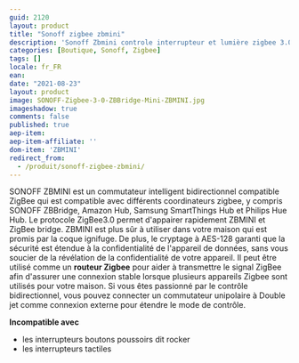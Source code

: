 ```yaml
---
guid: 2120
layout: product
title: "Sonoff zigbee zbmini"
description: 'Sonoff Zbmini controle interrupteur et lumière zigbee 3.0'
categories: [Boutique, Sonoff, Zigbee]
tags: []
locale: fr_FR
ean:
date: "2021-08-23"
layout: product
image: SONOFF-Zigbee-3-0-ZBBridge-Mini-ZBMINI.jpg
imageshadow: true
comments: false
published: true
aep-item: 
aep-item-affiliate: ''
dom-item: 'ZBMINI'
redirect_from: 
  - /produit/sonoff-zigbee-zbmini/
---
```


SONOFF ZBMINI est un commutateur intelligent bidirectionnel compatible ZigBee qui est compatible avec différents coordinateurs zigbee, y compris SONOFF ZBBridge, Amazon Hub, Samsung SmartThings Hub et Philips Hue Hub. Le protocole ZigBee3.0 permet d'appairer rapidement ZBMINI et ZigBee bridge. ZBMINI est plus sûr à utiliser dans votre maison qui est promis par la coque ignifuge. De plus, le cryptage à AES-128 garanti que la sécurité est étendue à la confidentialité de l'appareil de données, sans vous soucier de la révélation de la confidentialité de votre appareil. Il peut être utilisé comme un **routeur Zigbee** pour aider à transmettre le signal ZigBee afin d'assurer une connexion stable lorsque plusieurs appareils Zigbee sont utilisés pour votre maison. Si vous êtes passionné par le contrôle bidirectionnel, vous pouvez connecter un commutateur unipolaire à Double jet comme connexion externe pour étendre le mode de contrôle.

**Incompatible avec**

- les interrupteurs boutons poussoirs dit rocker
- les interrupteurs tactiles
